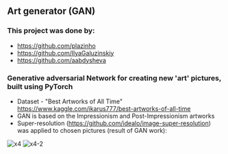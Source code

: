 ## Art generator (GAN)
### This project was done by:
- https://github.com/plazinho
- https://github.com/IlyaGaluzinskiy
- https://github.com/aabdysheva

### Generative adversarial Network for creating new 'art' pictures, built using PyTorch
- Dataset - "Best Artworks of All Time" https://www.kaggle.com/ikarus777/best-artworks-of-all-time
- GAN is based on the Impressionism and Post-Impressionism artworks
- Super-resolution (https://github.com/idealo/image-super-resolution) was applied to chosen pictures (result of GAN work):

![x4](https://user-images.githubusercontent.com/88561819/138857190-12075e94-2169-4462-ac61-7dfc69be20bf.jpg)
![x4-2](https://user-images.githubusercontent.com/88561819/138857902-7f872c98-f1d9-4435-b993-fcbd5ad0eae1.jpg)
